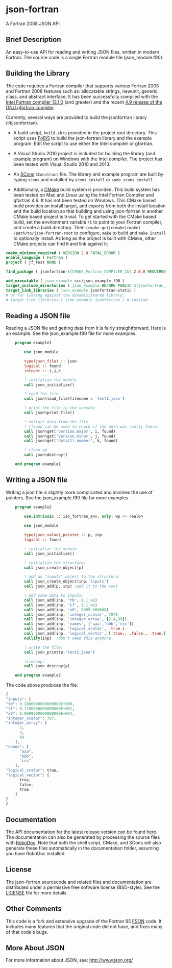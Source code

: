 json-fortran
============

A Fortran 2008 JSON API

Brief Description
---------------

An easy-to-use API for reading and writing JSON files, written in
modern Fortran.  The source code is a single Fortran module file (json_module.f90).

Building the Library
--------------------

The code requires a Fortran compiler that supports
various Fortran 2003 and Fortran 2008 features such as: allocatable
strings, newunit, generic, class, and abstract interface.
It has been successfully compiled with the [Intel Fortran compiler
13.1.0](https://software.intel.com/en-us/non-commercial-software-development) (and greater) and the recent [4.9 release of the GNU gfortran
compiler](http://gcc.gnu.org/wiki/GFortran/News#GCC4.9).  

Currently, several ways are provided to build the jsonfortran library
(libjsonfortran). 

* A build script, `build.sh` is provided in the project root directory. This script uses [FoBiS](https://github.com/szaghi/FoBiS) to build the json-fortran library and the example program.  Edit the script to use either the Intel compiler or gfortran.

* A Visual Studio 2010 project is included for building the library (and example program) on Windows with the Intel compiler.  The project has been tested with Visual Studio 2010 and 2013.

* An [SCons](http://www.scons.org) `SConstruct` file.  The library and example program are built by typing `scons` and installed by `scons install` or `sudo scons install`. 

* Additionally, a [CMake](http://www.cmake.org) build
system is provided. This build system has been tested on Mac and Linux
using the Intel Fortran Compiler and gfortran 4.9. It has not been
tested on Windows. This CMake based build provides an install target,
and exports from both the install location and the build location so
that building and using json-fortran in another CMake based project is
trivial. To get started with the CMake based build, set the
environment variable `FC` to point to your Fortran compiler, and
create a build directory. Then `(cmake-gui|ccmake|cmake)
/path/to/json-fortran-root` to configure, `make` to build and `make
install` to optionally install. As long as the project is built with
CMake, other CMake projects can find it and link against it:

```CMake
cmake_minimum_required ( VERSION 2.8 FATAL_ERROR )
enable_language ( Fortran )
project ( jf_test NONE )

find_package ( jsonfortran-${CMAKE_Fortran_COMPILER_ID} 2.0.0 REQUIRED )

add_executable ( json_example src/json_example.f90 )
target_include_directories ( json_example BEFORE PUBLIC ${jsonfortran_INCLUDE_DIRS} )
target_link_libraries ( json_example jsonfortran-static )
# or for linking against the dynamic/shared library:
# target_link_libraries ( json_example jsonfortran ) # instead
```

Reading a JSON file
---------------

Reading a JSON file and getting data from it is fairly
straightforward.  Here is an example.  See the json_example.f90 file
for more examples.  

```fortran
    program example1

        use json_module

        type(json_file) :: json
        logical :: found
        integer :: i,j,k

        ! initialize the module
        call json_initialize()

        ! read the file
        call json%load_file(filename = 'test1.json')

        ! print the file to the console
        call json%print_file()

        ! extract data from the file
        ! [found can be used to check if the data was really there]
        call json%get('version.major', i, found)
        call json%get('version.minor', j, found)
        call json%get('data(1).number', k, found)

        ! clean up
        call json%destroy()

    end program example1
```

Writing a JSON file
---------------

Writing a json file is slightly more complicated and involves the use
of pointers.  See the json_example.f90 file for more examples.

```fortran
    program example2
    
        use,intrinsic :: iso_fortran_env, only: wp => real64 

        use json_module

        type(json_value),pointer :: p, inp
        logical :: found

        ! initialize the module
        call json_initialize()

        ! initialize the structure:
        call json_create_object(p)

        ! add an "inputs" object to the structure:
        call json_create_object(inp,'inputs')
        call json_add(p, inp) !add it to the root

        ! add some data to inputs:
        call json_add(inp, 't0', 0.1_wp)
        call json_add(inp, 'tf', 1.1_wp)
        call json_add(inp, 'x0', 9999.0000d0)
        call json_add(inp, 'integer_scalar', 787)
        call json_add(inp, 'integer_array', [2,4,99])
        call json_add(inp, 'names', ['aaa','bbb','ccc'])
        call json_add(inp, 'logical_scalar', .true.)
        call json_add(inp, 'logical_vector', [.true., .false., .true.])
        nullify(inp)  !don't need this anymore

        ! write the file:
        call json_print(p,'test2.json')

        !cleanup:
        call json_destroy(p)

    end program example2
```

The code above produces the file:

```Python
{
"inputs": {
"t0": 0.1000000000000000E+000,
"tf": 0.1100000000000000E+001,
"x0": 0.9999000000000000E+004,
"integer_scalar": 787,
"integer_array": [
      2,
      4,
      99
    ],
"names": [
      "aaa",
      "bbb",
      "ccc"
    ],
"logical_scalar": true,
"logical_vector": [
      true,
      false,
      true
    ]
}
}
```

Documentation
--------------

The API documentation for the latest release version can be found [here](http://jacobwilliams.github.io/json-fortran).  The documentation can also be generated by processing the source files with [RoboDoc](http://rfsber.home.xs4all.nl/Robo/).  Note that both the shell script, CMake, and SCons will also generate these files automatically in the documentation folder, assuming you have RoboDoc installed. 

License
--------

The json-fortran sourcecode and related files and documentation are distributed under a permissive free software license (BSD-style).  See the [LICENSE](https://raw.githubusercontent.com/jacobwilliams/json-fortran/master/LICENSE) file for more details.

Other Comments
---------------

This code is a fork and extensive upgrade of the Fortran 95 [FSON](https://github.com/josephalevin/fson) code.  It
includes many features that the original code did not have, and fixes many of that code's bugs.

More About JSON
------------
For more information about JSON, see: <http://www.json.org/>
